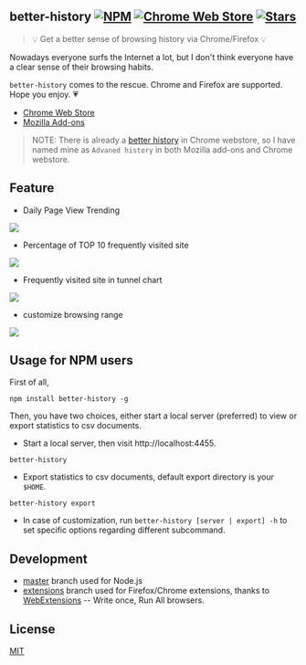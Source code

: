 ## better-history   [![NPM](https://img.shields.io/npm/v/better-history.svg)](https://www.npmjs.com/package/better-history) [![Chrome Web Store](https://img.shields.io/chrome-web-store/v/mkfgjjeggnmkbobjmelbjhdchcoadnin.svg)](https://chrome.google.com/webstore/detail/advanced-history/mkfgjjeggnmkbobjmelbjhdchcoadnin) [![Stars](https://img.shields.io/github/stars/jiacai2050/better-history.svg)](https://github.com/jiacai2050/better-history/stargazers)

> 💡 Get a better sense of browsing history via Chrome/Firefox 💡

Nowadays everyone surfs the Internet a lot, but I don't think everyone have a clear sense of their browsing habits.

`better-history` comes to the rescue. Chrome and Firefox are supported. Hope you enjoy. 💗

- [Chrome Web Store](https://chrome.google.com/webstore/detail/advanced-history/mkfgjjeggnmkbobjmelbjhdchcoadnin)
- [Mozilla Add-ons](https://addons.mozilla.org/firefox/addon/advanced-history/)

> NOTE: There is already a [better history](https://chrome.google.com/webstore/detail/better-history/obciceimmggglbmelaidpjlmodcebijb) in Chrome webstore, so I have named mine as `Advaned history` in both Mozilla add-ons and Chrome webstore.

## Feature

- Daily Page View Trending

![](https://raw.githubusercontent.com/jiacai2050/better-history/master/screenshots/line_chart.png)

- Percentage of TOP 10 frequently visited site

![](https://raw.githubusercontent.com/jiacai2050/better-history/master/screenshots/pie_chart.png)

- Frequently visited site in tunnel chart

![](https://raw.githubusercontent.com/jiacai2050/better-history/master/screenshots/tunnel_chart.png)

- customize browsing range

![](https://raw.githubusercontent.com/jiacai2050/better-history/master/screenshots/daterange.png)


## Usage for NPM users

First of all,

```        
npm install better-history -g
```

Then, you have two choices, either start a local server (preferred) to view or export statistics to csv documents.

- Start a local server, then visit http://localhost:4455.
```
better-history
```

- Export statistics to csv documents, default export directory is your `$HOME`.
```
better-history export
```

- In case of customization, run `better-history [server | export] -h` to set specific options regarding different subcommand.


## Development

- [master](https://github.com/jiacai2050/better-history/tree/master) branch used for Node.js
- [extensions](https://github.com/jiacai2050/better-history/tree/extensions) branch used for Firefox/Chrome extensions, thanks to [WebExtensions](https://developer.mozilla.org/Add-ons/WebExtensions) -- Write once, Run All browsers.

## License

[MIT](http://liujiacai.net/license/MIT.html?year=2016)
